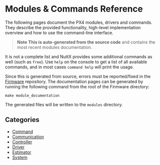 
# Modules & Commands Reference
The following pages document the PX4 modules, drivers and commands. They
describe the provided functionality, high-level implementation overview and how
to use the command-line interface.

> **Note** **This is auto-generated from the source code** and contains the
> most recent modules documentation.

It is not a complete list and NuttX provides some additional commands
as well (such as `free`). Use `help` on the console to get a list of all
available commands, and in most cases `command help` will print the usage.

Since this is generated from source, errors must be reported/fixed
in the [Firmware](https://github.com/PX4/Firmware) repository.
The documentation pages can be generated by running the following command from
the root of the Firmware directory:
```
make module_documentation
```
The generated files will be written to the `modules` directory.

## Categories
- [Command](modules_command.md)
- [Communication](modules_communication.md)
- [Controller](modules_controller.md)
- [Driver](modules_driver.md)
- [Estimator](modules_estimator.md)
- [System](modules_system.md)
